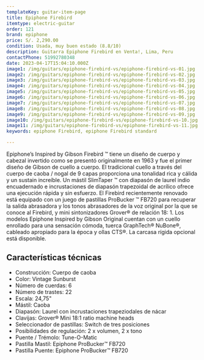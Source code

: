 ```yaml
---
templateKey: guitar-item-page
title: Epiphone Firebird
itemtype: electric-guitar
order: 121
brand: epiphone
price: S/. 2,290.00
condition: Usada, muy buen estado (8.8/10)
description: Guitarra Epiphone Firebird en Venta!, Lima, Peru
contactPhone: 51992780348
date: 2023-04-17T15:04:10.000Z
image1: /img/guitars/epiphone-firebird-vs/epiphone-firebird-vs-01.jpg
image2: /img/guitars/epiphone-firebird-vs/epiphone-firebird-vs-02.jpg
image3: /img/guitars/epiphone-firebird-vs/epiphone-firebird-vs-03.jpg
image4: /img/guitars/epiphone-firebird-vs/epiphone-firebird-vs-04.jpg
image5: /img/guitars/epiphone-firebird-vs/epiphone-firebird-vs-05.jpg
image6: /img/guitars/epiphone-firebird-vs/epiphone-firebird-vs-06.jpg
image7: /img/guitars/epiphone-firebird-vs/epiphone-firebird-vs-07.jpg
image8: /img/guitars/epiphone-firebird-vs/epiphone-firebird-vs-08.jpg
image9: /img/guitars/epiphone-firebird-vs/epiphone-firebird-vs-09.jpg
image10: /img/guitars/epiphone-firebird-vs/epiphone-firebird-vs-10.jpg
image11: /img/guitars/epiphone-firebird-vs/epiphone-firebird-vs-11.jpg
keywords: epiphone Firebird, epiphone Firebird standard

---
```


Epiphone’s Inspired by Gibson Firebird ™ tiene un diseño de cuerpo y cabezal invertido como se presentó originalmente en 1963 y fue el primer diseño de Gibson de cuello a cuerpo. El tradicional cuello a través del cuerpo de caoba / nogal de 9 capas proporciona una tonalidad rica y cálida y un sustain increíble. Un mástil SlimTaper ™ con diapasón de laurel indio encuadernado e incrustaciones de diapasón trapezoidal de acrílico ofrece una ejecución rápida y sin esfuerzo. El Firebird recientemente renovado está equipado con un juego de pastillas ProBucker ™ FB720 para recuperar la salida abrasadora y los tonos abrasadores de la voz original por la que se conoce al Firebird, y mini sintonizadores Grover® de relación 18: 1. Los modelos Epiphone Inspired by Gibson Original cuentan con un cuello enrollado para una sensación cómoda, tuerca GraphTech® NuBone®, cableado apropiado para la época y ollas CTS®. La carcasa rígida opcional está disponible.


## Características técnicas

* Construcción: Cuerpo de caoba
* Color: Vintage Sunburst
* Número de cuerdas: 6
* Número de trastes: 22
* Escala: 24,75"
* Mástil: Caoba
* Diapasón: Laurel con incrustaciones trapeziodales de nácar
* Clavijas: Grover® Mini 18:1 ratio machine heads
* Seleccionador de pastillas: Switch de tres posiciones
* Posibilidades de regulación: 2 x volumen, 2 x tono
* Puente / Trémolo: Tune-O-Matic
* Pastilla Mastil: Epiphone ProBucker™ FB720
* Pastilla Puente: Epiphone ProBucker™ FB720
